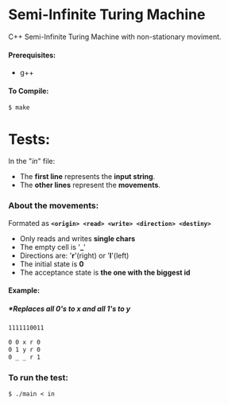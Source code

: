 # Semi-Infinite Turing Machine
C++ Semi-Infinite Turing Machine with non-stationary moviment.

#### Prerequisites:
* g++

#### To Compile:
```console
$ make
```

# Tests:
In the "*in*" file:
* The **first line** represents the **input string**.
* The **other lines** represent the **movements**.

### About the movements:
Formated as **```<origin> <read> <write> <direction> <destiny>```**
* Only reads and writes **single chars**
* The empty cell is '**_**'
* Directions are: '**r**'(right) or '**l**'(left)
* The initial state is **0**
* The acceptance state is **the one with the biggest id**

#### Example:
##### **Replaces all 0's to x and all 1's to y*
```txt
1111110011

0 0 x r 0
0 1 y r 0
0 _ _ r 1
```

### To run the test:
```console
$ ./main < in
```
